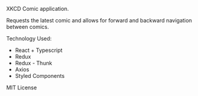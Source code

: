 XKCD Comic application.

Requests the latest comic and allows for forward and backward navigation between comics.

Technology Used:
  - React + Typescript
  - Redux
  - Redux - Thunk
  - Axios
  - Styled Components

MIT License